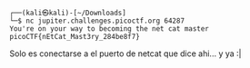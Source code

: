 	┌──(kali㉿kali)-[~/Downloads]
	└─$ nc jupiter.challenges.picoctf.org 64287
	You're on your way to becoming the net cat master
	picoCTF{nEtCat_Mast3ry_284be8f7}

Solo es conectarse a el puerto de netcat que dice ahi... y ya :|